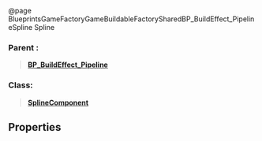 @page BlueprintsGameFactoryGameBuildableFactorySharedBP_BuildEffect_PipelineSpline Spline
### Parent :
<b><a href="_blueprints_game_factory_game_buildable_factory-shared_b_p__build_effect__pipeline.html"><blockquote>BP_BuildEffect_Pipeline</blockquote></a></b>
### Class:
<b><a href="_class_script_spline_component.html"><blockquote>SplineComponent</blockquote></a></b>
## Properties
